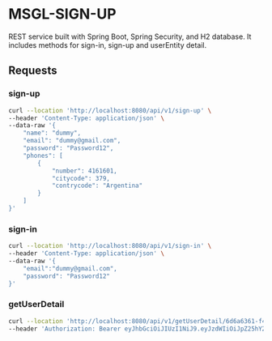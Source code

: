 # MSGL-SIGN-UP
REST service built with Spring Boot, Spring Security, and H2 database. It includes methods for sign-in, sign-up and userEntity detail.
## Requests
### sign-up
```bash
curl --location 'http://localhost:8080/api/v1/sign-up' \
--header 'Content-Type: application/json' \
--data-raw '{
    "name": "dummy",
    "email": "dummy@gmail.com",
    "password": "Password12",
    "phones": [
        {
            "number": 4161601,
            "citycode": 379,
            "contrycode": "Argentina"
        }
    ]
}'
```
### sign-in
```bash
curl --location 'http://localhost:8080/api/v1/sign-in' \
--header 'Content-Type: application/json' \
--data-raw '{
    "email":"dummy@gmail.com",
    "password": "Password12"
}'
```
### getUserDetail
```bash
curl --location 'http://localhost:8080/api/v1/getUserDetail/6d6a6361-f4d0-4aee-949c-e03040ac3b20' \
--header 'Authorization: Bearer eyJhbGciOiJIUzI1NiJ9.eyJzdWIiOiJpZ25hY2lvZW5jaXpvQGdtYWlsLmNvbSIsImlzcyI6Imdsb2JhbCBsb2dpYyIsImlhdCI6MTcxNzg4NzE3OCwiZXhwIjoxNzE3ODk0Mzc4fQ.19VxXCBnmds-c6Bzy-hyWT8yGTTyoKlSa9FVIU8-MMs'
```
